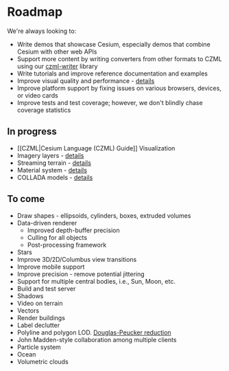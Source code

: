 # Roadmap

We're always looking to:
* Write demos that showcase Cesium, especially demos that combine Cesium with other web APIs
* Support more content by writing converters from other formats to CZML using our [czml-writer](https://github.com/AnalyticalGraphicsInc/czml-writer) library
* Write tutorials and improve reference documentation and examples
* Improve visual quality and performance - [details](Visual-Quality-and-Performance-Details)
* Improve platform support by fixing issues on various browsers, devices, or video cards
* Improve tests and test coverage; however, we don't blindly chase coverage statistics

## In progress
* [[CZML|Cesium Language (CZML) Guide]] Visualization
* Imagery layers - [details](Imagery-Layers-Details)
* Streaming terrain - [details](Streaming-Terrain-Details)
* Material system - [details](Material-System-Details)
* COLLADA models - [details](Models-Details)

## To come
* Draw shapes - ellipsoids, cylinders, boxes, extruded volumes
* Data-driven renderer
   * Improved depth-buffer precision
   * Culling for all objects
   * Post-processing framework
* Stars
* Improve 3D/2D/Columbus view transitions
* Improve mobile support
* Improve precision - remove potential jittering
* Support for multiple central bodies, i.e., Sun, Moon, etc.
* Build and test server
* Shadows
* Video on terrain
* Vectors
* Render buildings
* Label declutter
* Polyline and polygon LOD.  [Douglas-Peucker reduction](http://www.bowdoin.edu/~ltoma/teaching/cs350/spring06/Lecture-Handouts/hershberger92speeding.pdf)
* John Madden-style collaboration among multiple clients
* Particle system
* Ocean
* Volumetric clouds